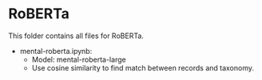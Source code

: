 # RoBERTa

This folder contains all files for RoBERTa.

* mental-roberta.ipynb:
	* Model:  mental-roberta-large
	* Use cosine similarity to find match between records and taxonomy.